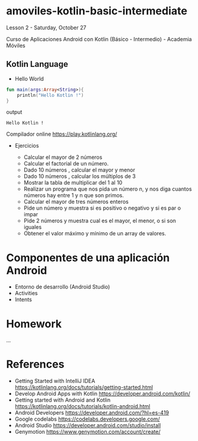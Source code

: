 # amoviles-kotlin-basic-intermediate
Lesson 2 - Saturday, October 27

Curso de Aplicaciones Android con Kotlin (Básico - Intermedio) - Academia Móviles

## Kotlin Language

- Hello World

```kotlin
fun main(args:Array<String>){
    println("Hello Kotlin !")
}
```

output
```
Hello Kotlin !
```
Compilador online https://play.kotlinlang.org/

- Ejercicios

  - Calcular el mayor de 2 números
  - Calcular el factorial de un número.
  - Dado 10 números , calcular el mayor y menor
  - Dado 10 números , calcular los múltiplos de 3
  - Mostrar la tabla de multiplicar del 1 al 10
  - Realizar un programa que nos pida un número n, y nos diga cuantos números hay entre 1 y n que son
primos. 
  - Calcular el mayor de tres números enteros
  - Pide un número y muestra si es positivo o negativo y si es par o impar
  - Pide 2 números y muestra cual es el mayor, el menor, o si son iguales
  - Obtener el valor máximo y mínimo de un array de valores.

# Componentes de una aplicación Android

- Entorno de desarrollo (Android Studio)
- Activities
- Intents

# Homework
...
  
# References 

- Getting Started with IntelliJ IDEA https://kotlinlang.org/docs/tutorials/getting-started.html
- Develop Android Apps with Kotlin https://developer.android.com/kotlin/
- Getting started with Android and Kotlin https://kotlinlang.org/docs/tutorials/kotlin-android.html
- Android Developers https://developer.android.com/?hl=es-419
- Google codelabs https://codelabs.developers.google.com/
- Android Studio https://developer.android.com/studio/install
- Genymotion https://www.genymotion.com/account/create/

